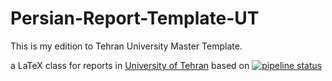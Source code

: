 # Persian-Report-Template-UT
This is my edition to Tehran University Master Template.

a LaTeX class for reports in [University of Tehran](http://ut.ac.ir/)
based on
[![pipeline status](https://gitlab.com/hadi_sfr/tehranReport/badges/master/pipeline.svg)](https://gitlab.com/hadi_sfr/tehranReport/commits/master)
